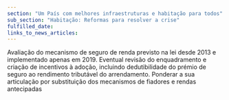 ```yaml
---
section: "Um País com melhores infraestruturas e habitação para todos"
sub_section: "Habitação: Reformas para resolver a crise"
fulfilled_date:
links_to_news_articles:
---
```


Avaliação do mecanismo de seguro de renda previsto na lei desde 2013 e implementado apenas em 2019. Eventual revisão do enquadramento e criação de incentivos à adoção, incluindo dedutibilidade do prémio de seguro ao rendimento tributável do arrendamento. Ponderar a sua articulação por substituição dos mecanismos de fiadores e rendas antecipadas